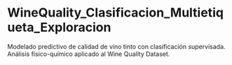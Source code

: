 # WineQuality_Clasificacion_Multietiqueta_Exploracion
Modelado predictivo de calidad de vino tinto con clasificación supervisada. Análisis físico-químico aplicado al Wine Quality Dataset.
